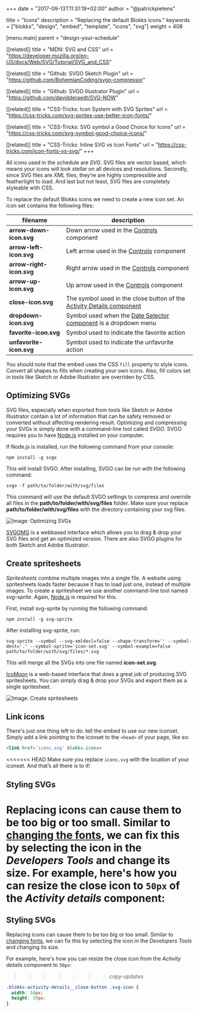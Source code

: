 +++
date            = "2017-09-13T11:31:19+02:00"
author          = "@patrickpietens"

title           = "Icons"
description     = "Replacing the default Blokks icons."
keywords        = ["blokks", "design", "embed", "template", "icons", "svg"]
weight          = 408

[menu.main]
parent          = "design-your-schedule"

[[related]]
title = "MDN: SVG and CSS"
url = "https://developer.mozilla.org/en-US/docs/Web/SVG/Tutorial/SVG_and_CSS"

[[related]]
title = "Github: SVGO Sketch Plugin"
url = "https://github.com/BohemianCoding/svgo-compressor"

[[related]]
title = "Github: SVGO Illustrator Plugin"
url = "https://github.com/davidderaedt/SVG-NOW"

[[related]]
title = "CSS-Tricks: Icon System with SVG Sprites"
url = "https://css-tricks.com/svg-sprites-use-better-icon-fonts/"

[[related]]
title = "CSS-Tricks: SVG symbol a Good Choice for Icons"
url = "https://css-tricks.com/svg-symbol-good-choice-icons/"

[[related]]
title = "CSS-Tricks: Inline SVG vs Icon Fonts"
url = "https://css-tricks.com/icon-fonts-vs-svg/"
+++

All icons used in the schedule are *SVG*. SVG files are vector based, which means your icons will look stellar on all devices and resolutions. Secondly, since SVG files are *XML* files, they’re are highly compressible and featherlight to load. And last but not least, SVG files are completely styleable with CSS.

To replace the default Blokks icons we need to create a new icon set. An icon set contains the following files:

| filename | description |
|----------|-------------|
| **arrow-down-icon.svg** | Down arrow used in the [Controls](http://themes/structure#controls) component |
| **arrow-left-icon.svg** | Left arrow used in the [Controls](http://themes/structure#controls) component |
| **arrow-right-icon.svg** | Right arrow used in the [Controls](http://themes/structure#controls) component |
| **arrow-up-icon.svg** | Up arrow used in the [Controls](http://themes/structure#controls) component |
| **close-icon.svg** | The symbol used in the close button of the [Activity Details component](http://themes/structure#activity-details) |
| **dropdown-icon.svg** | Symbol used when the [Date Selector component](http://themes/structure#date-selector) is a dropdown menu |
| **favorite-icon.svg** | Symbol used to indicate the favorite action |
| **unfavorite-icon.svg** | Symbol used to indicate the unfavorite action |

<span class='note'>You should note that the embed uses the CSS `fill` property to style icons. Convert all shapes to fills when creating your own icons. Also, fill colors set in tools like Sketch or Adobe Illustrator are overriden by CSS.</span>

## Optimizing SVGs
SVG files, especially when exported from tools like Sketch or Adobe Illustrator contain a lot of information that can be safely removed or converted without affecting rendering result. Optimizing and compressing your SVGs is simply done with a command-line tool called *SVGO*. SVGO requires you to have [Node.js](https://nodejs.org/en/) installed on your computer.

If Node.js is installed, run the following command from your console:

```cli
npm install -g svgo
```

This will install SVGO. After installing, SVGO can be run with the following command:

```cli
svgo -f path/to/folder/with/svg/files
```

This command will use the default SVGO settings to compress and override all files in the **path/to/folder/with/svg/files** folder. Make sure your replace **path/to/folder/with/svg/files** with the directory containing your svg files.

![Image: Optimizing SVGs](http://images/optimizing-svgs.gif)

<span class='note'>[SVGOMG](https://jakearchibald.github.io/svgomg/) is a webbased interface which allows you to drag & drop your SVG files and get an optimized version. There are also SVGO plugins for both Sketch and Adobe Illustrator.</span>

## Create spritesheets
*Spritesheets* combine multiple images into a single file. A website using spritesheets loads faster because it has to load just one, instead of multiple images. To create a spritesheet we use another command-line tool named *svg-sprite*. Again, [Node.js](ttps://nodejs.org/en) is required for this.

First, install svg-sprite by running the following command:

```cli
npm install -g svg-sprite
```

After installing svg-sprite, run:

```cli
svg-sprite --symbol --svg-xmldecl=false --shape-transform='' --symbol-dest='.' --symbol-sprite='icon-set.svg' --symbol-example=false path/to/folder/with/svg/files/*.svg
```

This will merge all the SVGs into one file named **icon-set.svg**. 

<span class='note'>[IcoMoon](https://icomoon.io/app) is a web-based interface that does a great job of producing SVG spritesheets. You can simply drag & drop your SVGs and export them as a single spritesheet.</span>

![Image: Create spritesheets](http://images/optimizing-svgs.gif)

## Link icons
There's just one thing left to do: tell the embed to use our new iconset. Simply add a link pointing to the iconset to the `<head>` of your page, like so:

```html
<link href='icons.svg' blokks-icons>
```

<<<<<<< HEAD
Make sure you replace `icons.svg` with the location of your iconset. And that’s all there is to it!

## Styling SVGs
Replacing icons can cause them to be too big or too small. Similar to [changing the fonts](http://design/fonts), we can fix this by selecting the icon in the *Developers Tools* and change its size. For example, here's how you can resize the close icon to `50px` of the *Activity details* component:
=======
## Styling SVGs
Replacing icons can cause them to be too big or too small. Similar to [changing fonts](http://design/fonts), we can fix this by selecting the icon in the *Developers Tools* and changing its size.

For example, here's how you can resize the close icon from the *Activity details* component to `50px`:
>>>>>>> copy-updates

```css
.blokks-activity-details__close-button .svg-icon {
  width: 50px;
  height: 50px;
}
```